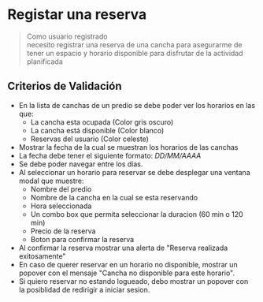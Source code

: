 
# Registar una reserva
> Como usuario registrado  
necesito registrar una reserva de una cancha
para asegurarme de tener un espacio y horario disponible para disfrutar de la actividad planificada

## Criterios de Validación
- En la lista de canchas de un predio se debe poder ver los horarios en las que:
    - La cancha esta ocupada (Color gris oscuro)
    - La cancha está disponible (Color blanco)
    - Reservas del usuario (Color celeste)
- Mostrar la fecha de la cual se muestran los horarios de las canchas
- La fecha debe tener el siguiente formato: *DD/MM/AAAA*
- Se debe poder navegar entre los días.
- Al seleccionar un horario para reservar se debe desplegar una ventana modal que muestre:
    - Nombre del predio
    - Nombre de la cancha en la cual se esta reservando
    - Hora seleccionada
    - Un combo box que permita seleccionar la duracion (60 min o 120 min)
    - Precio de la reserva
    - Boton para confirmar la reserva
- Al confirmar la reserva mostrar una alerta de "Reserva realizada exitosamente"
- En caso de querer reservar en un horario no disponible, mostrar un popover con el mensaje "Cancha no disponible para este horario".
- Si quiero reservar no estando logueado, debo mostrar un popover con la posiblidad de redirigir a iniciar sesion.